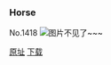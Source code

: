 ### Horse
No.1418
![图片不见了~~~](https://imgs.xkcd.com/comics/horse.png)

[原址](https://xkcd.com//1418) [下载](https://imgs.xkcd.com/comics/horse.png)

